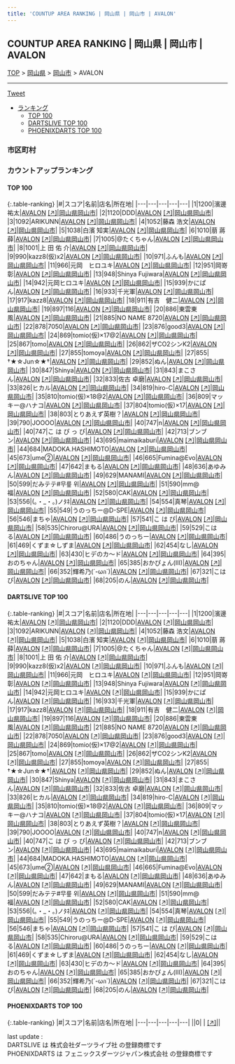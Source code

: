 ```yaml
---
title: 'COUNTUP AREA RANKING | 岡山県 | 岡山市 | AVALON'
---
```

## COUNTUP AREA RANKING | 岡山県 | 岡山市 | AVALON

[TOP](/darts/rank/) > [岡山県](/darts/rank/岡山県/) > [岡山市](/darts/rank/岡山県/岡山市/) > AVALON

___

<a href="https://twitter.com/share?ref_src=twsrc%5Etfw" data-text="COUNTUP AREA RANKING | 岡山県岡山市AVALON" class="twitter-share-button" data-hashtags="DARTSLIVE,PHOENIXDARTS,darts,ダーツ" data-show-count="false">Tweet</a>

* [ランキング](#カウントアップランキング)
    * [TOP 100](#top-100)
    * [DARTSLIVE TOP 100](#dartslive-top-100)
    * [PHOENIXDARTS TOP 100](#phoenixdarts-top-100)

### 市区町村

<ul>

</ul>

### カウントアップランキング

#### TOP 100



{:.table-ranking}
|#|スコア|名前|店名|所在地|
|---|---|---|---|---|
|1|1200|<span class="rank-name-dl">濱邊 祐太</span>|<a href="/darts/rank/shops/ef980d6224fb7e4158d385ea46352d8f.html">AVALON</a> <a href="https://search.dartslive.com/jp/shop/ef980d6224fb7e4158d385ea46352d8f">[↗]</a>|<a href="/darts/rank/岡山県/岡山市">岡山県岡山市</a>|
|2|1120|<span class="rank-name-dl">DDD</span>|<a href="/darts/rank/shops/ef980d6224fb7e4158d385ea46352d8f.html">AVALON</a> <a href="https://search.dartslive.com/jp/shop/ef980d6224fb7e4158d385ea46352d8f">[↗]</a>|<a href="/darts/rank/岡山県/岡山市">岡山県岡山市</a>|
|3|1092|<span class="rank-name-dl">ARIKUNN</span>|<a href="/darts/rank/shops/ef980d6224fb7e4158d385ea46352d8f.html">AVALON</a> <a href="https://search.dartslive.com/jp/shop/ef980d6224fb7e4158d385ea46352d8f">[↗]</a>|<a href="/darts/rank/岡山県/岡山市">岡山県岡山市</a>|
|4|1052|<span class="rank-name-dl">藤森 浩文</span>|<a href="/darts/rank/shops/ef980d6224fb7e4158d385ea46352d8f.html">AVALON</a> <a href="https://search.dartslive.com/jp/shop/ef980d6224fb7e4158d385ea46352d8f">[↗]</a>|<a href="/darts/rank/岡山県/岡山市">岡山県岡山市</a>|
|5|1038|<span class="rank-name-dl">白濱 知実</span>|<a href="/darts/rank/shops/ef980d6224fb7e4158d385ea46352d8f.html">AVALON</a> <a href="https://search.dartslive.com/jp/shop/ef980d6224fb7e4158d385ea46352d8f">[↗]</a>|<a href="/darts/rank/岡山県/岡山市">岡山県岡山市</a>|
|6|1010|<span class="rank-name-dl">萠 蔣薛</span>|<a href="/darts/rank/shops/ef980d6224fb7e4158d385ea46352d8f.html">AVALON</a> <a href="https://search.dartslive.com/jp/shop/ef980d6224fb7e4158d385ea46352d8f">[↗]</a>|<a href="/darts/rank/岡山県/岡山市">岡山県岡山市</a>|
|7|1005|<span class="rank-name-dl">@たくちゃん</span>|<a href="/darts/rank/shops/ef980d6224fb7e4158d385ea46352d8f.html">AVALON</a> <a href="https://search.dartslive.com/jp/shop/ef980d6224fb7e4158d385ea46352d8f">[↗]</a>|<a href="/darts/rank/岡山県/岡山市">岡山県岡山市</a>|
|8|1001|<span class="rank-name-dl">上 田 佑 介</span>|<a href="/darts/rank/shops/ef980d6224fb7e4158d385ea46352d8f.html">AVALON</a> <a href="https://search.dartslive.com/jp/shop/ef980d6224fb7e4158d385ea46352d8f">[↗]</a>|<a href="/darts/rank/岡山県/岡山市">岡山県岡山市</a>|
|9|990|<span class="rank-name-dl">kazz8(仮)x2</span>|<a href="/darts/rank/shops/ef980d6224fb7e4158d385ea46352d8f.html">AVALON</a> <a href="https://search.dartslive.com/jp/shop/ef980d6224fb7e4158d385ea46352d8f">[↗]</a>|<a href="/darts/rank/岡山県/岡山市">岡山県岡山市</a>|
|10|971|<span class="rank-name-dl">ふんも</span>|<a href="/darts/rank/shops/ef980d6224fb7e4158d385ea46352d8f.html">AVALON</a> <a href="https://search.dartslive.com/jp/shop/ef980d6224fb7e4158d385ea46352d8f">[↗]</a>|<a href="/darts/rank/岡山県/岡山市">岡山県岡山市</a>|
|11|966|<span class="rank-name-dl">元岡　ヒロユキ</span>|<a href="/darts/rank/shops/ef980d6224fb7e4158d385ea46352d8f.html">AVALON</a> <a href="https://search.dartslive.com/jp/shop/ef980d6224fb7e4158d385ea46352d8f">[↗]</a>|<a href="/darts/rank/岡山県/岡山市">岡山県岡山市</a>|
|12|951|<span class="rank-name-dl">岡嵜　彰</span>|<a href="/darts/rank/shops/ef980d6224fb7e4158d385ea46352d8f.html">AVALON</a> <a href="https://search.dartslive.com/jp/shop/ef980d6224fb7e4158d385ea46352d8f">[↗]</a>|<a href="/darts/rank/岡山県/岡山市">岡山県岡山市</a>|
|13|948|<span class="rank-name-dl">Shinya Fujiwara</span>|<a href="/darts/rank/shops/ef980d6224fb7e4158d385ea46352d8f.html">AVALON</a> <a href="https://search.dartslive.com/jp/shop/ef980d6224fb7e4158d385ea46352d8f">[↗]</a>|<a href="/darts/rank/岡山県/岡山市">岡山県岡山市</a>|
|14|942|<span class="rank-name-dl">元岡ヒロユキ</span>|<a href="/darts/rank/shops/ef980d6224fb7e4158d385ea46352d8f.html">AVALON</a> <a href="https://search.dartslive.com/jp/shop/ef980d6224fb7e4158d385ea46352d8f">[↗]</a>|<a href="/darts/rank/岡山県/岡山市">岡山県岡山市</a>|
|15|939|<span class="rank-name-dl">かにぱん</span>|<a href="/darts/rank/shops/ef980d6224fb7e4158d385ea46352d8f.html">AVALON</a> <a href="https://search.dartslive.com/jp/shop/ef980d6224fb7e4158d385ea46352d8f">[↗]</a>|<a href="/darts/rank/岡山県/岡山市">岡山県岡山市</a>|
|16|933|<span class="rank-name-dl">千光軍</span>|<a href="/darts/rank/shops/ef980d6224fb7e4158d385ea46352d8f.html">AVALON</a> <a href="https://search.dartslive.com/jp/shop/ef980d6224fb7e4158d385ea46352d8f">[↗]</a>|<a href="/darts/rank/岡山県/岡山市">岡山県岡山市</a>|
|17|917|<span class="rank-name-dl">kazz8</span>|<a href="/darts/rank/shops/ef980d6224fb7e4158d385ea46352d8f.html">AVALON</a> <a href="https://search.dartslive.com/jp/shop/ef980d6224fb7e4158d385ea46352d8f">[↗]</a>|<a href="/darts/rank/岡山県/岡山市">岡山県岡山市</a>|
|18|911|<span class="rank-name-dl">有吉　健二</span>|<a href="/darts/rank/shops/ef980d6224fb7e4158d385ea46352d8f.html">AVALON</a> <a href="https://search.dartslive.com/jp/shop/ef980d6224fb7e4158d385ea46352d8f">[↗]</a>|<a href="/darts/rank/岡山県/岡山市">岡山県岡山市</a>|
|19|897|<span class="rank-name-dl">116</span>|<a href="/darts/rank/shops/ef980d6224fb7e4158d385ea46352d8f.html">AVALON</a> <a href="https://search.dartslive.com/jp/shop/ef980d6224fb7e4158d385ea46352d8f">[↗]</a>|<a href="/darts/rank/岡山県/岡山市">岡山県岡山市</a>|
|20|886|<span class="rank-name-dl">東雲東風</span>|<a href="/darts/rank/shops/ef980d6224fb7e4158d385ea46352d8f.html">AVALON</a> <a href="https://search.dartslive.com/jp/shop/ef980d6224fb7e4158d385ea46352d8f">[↗]</a>|<a href="/darts/rank/岡山県/岡山市">岡山県岡山市</a>|
|21|885|<span class="rank-name-dl">NO NAME 8720</span>|<a href="/darts/rank/shops/ef980d6224fb7e4158d385ea46352d8f.html">AVALON</a> <a href="https://search.dartslive.com/jp/shop/ef980d6224fb7e4158d385ea46352d8f">[↗]</a>|<a href="/darts/rank/岡山県/岡山市">岡山県岡山市</a>|
|22|878|<span class="rank-name-dl">7050</span>|<a href="/darts/rank/shops/ef980d6224fb7e4158d385ea46352d8f.html">AVALON</a> <a href="https://search.dartslive.com/jp/shop/ef980d6224fb7e4158d385ea46352d8f">[↗]</a>|<a href="/darts/rank/岡山県/岡山市">岡山県岡山市</a>|
|23|876|<span class="rank-name-dl">good3</span>|<a href="/darts/rank/shops/ef980d6224fb7e4158d385ea46352d8f.html">AVALON</a> <a href="https://search.dartslive.com/jp/shop/ef980d6224fb7e4158d385ea46352d8f">[↗]</a>|<a href="/darts/rank/岡山県/岡山市">岡山県岡山市</a>|
|24|869|<span class="rank-name-dl">tomio(仮)×17@2</span>|<a href="/darts/rank/shops/ef980d6224fb7e4158d385ea46352d8f.html">AVALON</a> <a href="https://search.dartslive.com/jp/shop/ef980d6224fb7e4158d385ea46352d8f">[↗]</a>|<a href="/darts/rank/岡山県/岡山市">岡山県岡山市</a>|
|25|867|<span class="rank-name-dl">tomo</span>|<a href="/darts/rank/shops/ef980d6224fb7e4158d385ea46352d8f.html">AVALON</a> <a href="https://search.dartslive.com/jp/shop/ef980d6224fb7e4158d385ea46352d8f">[↗]</a>|<a href="/darts/rank/岡山県/岡山市">岡山県岡山市</a>|
|26|862|<span class="rank-name-dl">ザCO2シンK2</span>|<a href="/darts/rank/shops/ef980d6224fb7e4158d385ea46352d8f.html">AVALON</a> <a href="https://search.dartslive.com/jp/shop/ef980d6224fb7e4158d385ea46352d8f">[↗]</a>|<a href="/darts/rank/岡山県/岡山市">岡山県岡山市</a>|
|27|855|<span class="rank-name-dl">tomoya</span>|<a href="/darts/rank/shops/ef980d6224fb7e4158d385ea46352d8f.html">AVALON</a> <a href="https://search.dartslive.com/jp/shop/ef980d6224fb7e4158d385ea46352d8f">[↗]</a>|<a href="/darts/rank/岡山県/岡山市">岡山県岡山市</a>|
|27|855|<span class="rank-name-dl">†★☆Jun☆★†</span>|<a href="/darts/rank/shops/ef980d6224fb7e4158d385ea46352d8f.html">AVALON</a> <a href="https://search.dartslive.com/jp/shop/ef980d6224fb7e4158d385ea46352d8f">[↗]</a>|<a href="/darts/rank/岡山県/岡山市">岡山県岡山市</a>|
|29|852|<span class="rank-name-dl">ぬん</span>|<a href="/darts/rank/shops/ef980d6224fb7e4158d385ea46352d8f.html">AVALON</a> <a href="https://search.dartslive.com/jp/shop/ef980d6224fb7e4158d385ea46352d8f">[↗]</a>|<a href="/darts/rank/岡山県/岡山市">岡山県岡山市</a>|
|30|847|<span class="rank-name-dl">Shinya</span>|<a href="/darts/rank/shops/ef980d6224fb7e4158d385ea46352d8f.html">AVALON</a> <a href="https://search.dartslive.com/jp/shop/ef980d6224fb7e4158d385ea46352d8f">[↗]</a>|<a href="/darts/rank/岡山県/岡山市">岡山県岡山市</a>|
|31|843|<span class="rank-name-dl">まこさん</span>|<a href="/darts/rank/shops/ef980d6224fb7e4158d385ea46352d8f.html">AVALON</a> <a href="https://search.dartslive.com/jp/shop/ef980d6224fb7e4158d385ea46352d8f">[↗]</a>|<a href="/darts/rank/岡山県/岡山市">岡山県岡山市</a>|
|32|833|<span class="rank-name-dl">佐古 卓磨</span>|<a href="/darts/rank/shops/ef980d6224fb7e4158d385ea46352d8f.html">AVALON</a> <a href="https://search.dartslive.com/jp/shop/ef980d6224fb7e4158d385ea46352d8f">[↗]</a>|<a href="/darts/rank/岡山県/岡山市">岡山県岡山市</a>|
|33|826|<span class="rank-name-dl">ヒカル</span>|<a href="/darts/rank/shops/ef980d6224fb7e4158d385ea46352d8f.html">AVALON</a> <a href="https://search.dartslive.com/jp/shop/ef980d6224fb7e4158d385ea46352d8f">[↗]</a>|<a href="/darts/rank/岡山県/岡山市">岡山県岡山市</a>|
|34|819|<span class="rank-name-dl">hiro-C</span>|<a href="/darts/rank/shops/ef980d6224fb7e4158d385ea46352d8f.html">AVALON</a> <a href="https://search.dartslive.com/jp/shop/ef980d6224fb7e4158d385ea46352d8f">[↗]</a>|<a href="/darts/rank/岡山県/岡山市">岡山県岡山市</a>|
|35|810|<span class="rank-name-dl">tomio(仮)×18@2</span>|<a href="/darts/rank/shops/ef980d6224fb7e4158d385ea46352d8f.html">AVALON</a> <a href="https://search.dartslive.com/jp/shop/ef980d6224fb7e4158d385ea46352d8f">[↗]</a>|<a href="/darts/rank/岡山県/岡山市">岡山県岡山市</a>|
|36|809|<span class="rank-name-dl">マッキー@ハナコ</span>|<a href="/darts/rank/shops/ef980d6224fb7e4158d385ea46352d8f.html">AVALON</a> <a href="https://search.dartslive.com/jp/shop/ef980d6224fb7e4158d385ea46352d8f">[↗]</a>|<a href="/darts/rank/岡山県/岡山市">岡山県岡山市</a>|
|37|804|<span class="rank-name-dl">tomio(仮)×17</span>|<a href="/darts/rank/shops/ef980d6224fb7e4158d385ea46352d8f.html">AVALON</a> <a href="https://search.dartslive.com/jp/shop/ef980d6224fb7e4158d385ea46352d8f">[↗]</a>|<a href="/darts/rank/岡山県/岡山市">岡山県岡山市</a>|
|38|803|<span class="rank-name-dl">とりあえず英樹？</span>|<a href="/darts/rank/shops/ef980d6224fb7e4158d385ea46352d8f.html">AVALON</a> <a href="https://search.dartslive.com/jp/shop/ef980d6224fb7e4158d385ea46352d8f">[↗]</a>|<a href="/darts/rank/岡山県/岡山市">岡山県岡山市</a>|
|39|790|<span class="rank-name-dl">JOOOO</span>|<a href="/darts/rank/shops/ef980d6224fb7e4158d385ea46352d8f.html">AVALON</a> <a href="https://search.dartslive.com/jp/shop/ef980d6224fb7e4158d385ea46352d8f">[↗]</a>|<a href="/darts/rank/岡山県/岡山市">岡山県岡山市</a>|
|40|747|<span class="rank-name-dl">n</span>|<a href="/darts/rank/shops/ef980d6224fb7e4158d385ea46352d8f.html">AVALON</a> <a href="https://search.dartslive.com/jp/shop/ef980d6224fb7e4158d385ea46352d8f">[↗]</a>|<a href="/darts/rank/岡山県/岡山市">岡山県岡山市</a>|
|40|747|<span class="rank-name-dl">こ は ぴ っ ぴ</span>|<a href="/darts/rank/shops/ef980d6224fb7e4158d385ea46352d8f.html">AVALON</a> <a href="https://search.dartslive.com/jp/shop/ef980d6224fb7e4158d385ea46352d8f">[↗]</a>|<a href="/darts/rank/岡山県/岡山市">岡山県岡山市</a>|
|42|713|<span class="rank-name-dl">ブンブン</span>|<a href="/darts/rank/shops/ef980d6224fb7e4158d385ea46352d8f.html">AVALON</a> <a href="https://search.dartslive.com/jp/shop/ef980d6224fb7e4158d385ea46352d8f">[↗]</a>|<a href="/darts/rank/岡山県/岡山市">岡山県岡山市</a>|
|43|695|<span class="rank-name-dl">maimaikaburi</span>|<a href="/darts/rank/shops/ef980d6224fb7e4158d385ea46352d8f.html">AVALON</a> <a href="https://search.dartslive.com/jp/shop/ef980d6224fb7e4158d385ea46352d8f">[↗]</a>|<a href="/darts/rank/岡山県/岡山市">岡山県岡山市</a>|
|44|684|<span class="rank-name-dl">MADOKA.HASHIMOTO</span>|<a href="/darts/rank/shops/ef980d6224fb7e4158d385ea46352d8f.html">AVALON</a> <a href="https://search.dartslive.com/jp/shop/ef980d6224fb7e4158d385ea46352d8f">[↗]</a>|<a href="/darts/rank/岡山県/岡山市">岡山県岡山市</a>|
|45|673|<span class="rank-name-dl">ume②</span>|<a href="/darts/rank/shops/ef980d6224fb7e4158d385ea46352d8f.html">AVALON</a> <a href="https://search.dartslive.com/jp/shop/ef980d6224fb7e4158d385ea46352d8f">[↗]</a>|<a href="/darts/rank/岡山県/岡山市">岡山県岡山市</a>|
|46|665|<span class="rank-name-dl">Fumina@Evo</span>|<a href="/darts/rank/shops/ef980d6224fb7e4158d385ea46352d8f.html">AVALON</a> <a href="https://search.dartslive.com/jp/shop/ef980d6224fb7e4158d385ea46352d8f">[↗]</a>|<a href="/darts/rank/岡山県/岡山市">岡山県岡山市</a>|
|47|642|<span class="rank-name-dl">まもる</span>|<a href="/darts/rank/shops/ef980d6224fb7e4158d385ea46352d8f.html">AVALON</a> <a href="https://search.dartslive.com/jp/shop/ef980d6224fb7e4158d385ea46352d8f">[↗]</a>|<a href="/darts/rank/岡山県/岡山市">岡山県岡山市</a>|
|48|636|<span class="rank-name-dl">あゆみん</span>|<a href="/darts/rank/shops/ef980d6224fb7e4158d385ea46352d8f.html">AVALON</a> <a href="https://search.dartslive.com/jp/shop/ef980d6224fb7e4158d385ea46352d8f">[↗]</a>|<a href="/darts/rank/岡山県/岡山市">岡山県岡山市</a>|
|49|629|<span class="rank-name-dl">MANAMI</span>|<a href="/darts/rank/shops/ef980d6224fb7e4158d385ea46352d8f.html">AVALON</a> <a href="https://search.dartslive.com/jp/shop/ef980d6224fb7e4158d385ea46352d8f">[↗]</a>|<a href="/darts/rank/岡山県/岡山市">岡山県岡山市</a>|
|50|599|<span class="rank-name-dl">だみテテ#무릎 위</span>|<a href="/darts/rank/shops/ef980d6224fb7e4158d385ea46352d8f.html">AVALON</a> <a href="https://search.dartslive.com/jp/shop/ef980d6224fb7e4158d385ea46352d8f">[↗]</a>|<a href="/darts/rank/岡山県/岡山市">岡山県岡山市</a>|
|51|590|<span class="rank-name-dl">mm@福</span>|<a href="/darts/rank/shops/ef980d6224fb7e4158d385ea46352d8f.html">AVALON</a> <a href="https://search.dartslive.com/jp/shop/ef980d6224fb7e4158d385ea46352d8f">[↗]</a>|<a href="/darts/rank/岡山県/岡山市">岡山県岡山市</a>|
|52|580|<span class="rank-name-dl">CAK</span>|<a href="/darts/rank/shops/ef980d6224fb7e4158d385ea46352d8f.html">AVALON</a> <a href="https://search.dartslive.com/jp/shop/ef980d6224fb7e4158d385ea46352d8f">[↗]</a>|<a href="/darts/rank/岡山県/岡山市">岡山県岡山市</a>|
|53|556|<span class="rank-name-dl">(。・_・。)ノﾀﾈ</span>|<a href="/darts/rank/shops/ef980d6224fb7e4158d385ea46352d8f.html">AVALON</a> <a href="https://search.dartslive.com/jp/shop/ef980d6224fb7e4158d385ea46352d8f">[↗]</a>|<a href="/darts/rank/岡山県/岡山市">岡山県岡山市</a>|
|54|554|<span class="rank-name-dl">真琴</span>|<a href="/darts/rank/shops/ef980d6224fb7e4158d385ea46352d8f.html">AVALON</a> <a href="https://search.dartslive.com/jp/shop/ef980d6224fb7e4158d385ea46352d8f">[↗]</a>|<a href="/darts/rank/岡山県/岡山市">岡山県岡山市</a>|
|55|549|<span class="rank-name-dl">うのっちー@D-SPE</span>|<a href="/darts/rank/shops/ef980d6224fb7e4158d385ea46352d8f.html">AVALON</a> <a href="https://search.dartslive.com/jp/shop/ef980d6224fb7e4158d385ea46352d8f">[↗]</a>|<a href="/darts/rank/岡山県/岡山市">岡山県岡山市</a>|
|56|546|<span class="rank-name-dl">まちゃ</span>|<a href="/darts/rank/shops/ef980d6224fb7e4158d385ea46352d8f.html">AVALON</a> <a href="https://search.dartslive.com/jp/shop/ef980d6224fb7e4158d385ea46352d8f">[↗]</a>|<a href="/darts/rank/岡山県/岡山市">岡山県岡山市</a>|
|57|541|<span class="rank-name-dl">こ は ぴ</span>|<a href="/darts/rank/shops/ef980d6224fb7e4158d385ea46352d8f.html">AVALON</a> <a href="https://search.dartslive.com/jp/shop/ef980d6224fb7e4158d385ea46352d8f">[↗]</a>|<a href="/darts/rank/岡山県/岡山市">岡山県岡山市</a>|
|58|535|<span class="rank-name-dl">Chiroru@URA</span>|<a href="/darts/rank/shops/ef980d6224fb7e4158d385ea46352d8f.html">AVALON</a> <a href="https://search.dartslive.com/jp/shop/ef980d6224fb7e4158d385ea46352d8f">[↗]</a>|<a href="/darts/rank/岡山県/岡山市">岡山県岡山市</a>|
|59|529|<span class="rank-name-dl">こはる</span>|<a href="/darts/rank/shops/ef980d6224fb7e4158d385ea46352d8f.html">AVALON</a> <a href="https://search.dartslive.com/jp/shop/ef980d6224fb7e4158d385ea46352d8f">[↗]</a>|<a href="/darts/rank/岡山県/岡山市">岡山県岡山市</a>|
|60|486|<span class="rank-name-dl">うのっちー</span>|<a href="/darts/rank/shops/ef980d6224fb7e4158d385ea46352d8f.html">AVALON</a> <a href="https://search.dartslive.com/jp/shop/ef980d6224fb7e4158d385ea46352d8f">[↗]</a>|<a href="/darts/rank/岡山県/岡山市">岡山県岡山市</a>|
|61|469|<span class="rank-name-dl">くずま☆しずま</span>|<a href="/darts/rank/shops/ef980d6224fb7e4158d385ea46352d8f.html">AVALON</a> <a href="https://search.dartslive.com/jp/shop/ef980d6224fb7e4158d385ea46352d8f">[↗]</a>|<a href="/darts/rank/岡山県/岡山市">岡山県岡山市</a>|
|62|454|<span class="rank-name-dl">なし</span>|<a href="/darts/rank/shops/ef980d6224fb7e4158d385ea46352d8f.html">AVALON</a> <a href="https://search.dartslive.com/jp/shop/ef980d6224fb7e4158d385ea46352d8f">[↗]</a>|<a href="/darts/rank/岡山県/岡山市">岡山県岡山市</a>|
|63|430|<span class="rank-name-dl">ヒデのカ〜ド</span>|<a href="/darts/rank/shops/ef980d6224fb7e4158d385ea46352d8f.html">AVALON</a> <a href="https://search.dartslive.com/jp/shop/ef980d6224fb7e4158d385ea46352d8f">[↗]</a>|<a href="/darts/rank/岡山県/岡山市">岡山県岡山市</a>|
|64|395|<span class="rank-name-dl">おのちゃん</span>|<a href="/darts/rank/shops/ef980d6224fb7e4158d385ea46352d8f.html">AVALON</a> <a href="https://search.dartslive.com/jp/shop/ef980d6224fb7e4158d385ea46352d8f">[↗]</a>|<a href="/darts/rank/岡山県/岡山市">岡山県岡山市</a>|
|65|385|<span class="rank-name-dl">おかぴょん(Ⅲ)</span>|<a href="/darts/rank/shops/ef980d6224fb7e4158d385ea46352d8f.html">AVALON</a> <a href="https://search.dartslive.com/jp/shop/ef980d6224fb7e4158d385ea46352d8f">[↗]</a>|<a href="/darts/rank/岡山県/岡山市">岡山県岡山市</a>|
|66|352|<span class="rank-name-dl">輝希乃(´-ωก`)</span>|<a href="/darts/rank/shops/ef980d6224fb7e4158d385ea46352d8f.html">AVALON</a> <a href="https://search.dartslive.com/jp/shop/ef980d6224fb7e4158d385ea46352d8f">[↗]</a>|<a href="/darts/rank/岡山県/岡山市">岡山県岡山市</a>|
|67|321|<span class="rank-name-dl">こはぴ</span>|<a href="/darts/rank/shops/ef980d6224fb7e4158d385ea46352d8f.html">AVALON</a> <a href="https://search.dartslive.com/jp/shop/ef980d6224fb7e4158d385ea46352d8f">[↗]</a>|<a href="/darts/rank/岡山県/岡山市">岡山県岡山市</a>|
|68|205|<span class="rank-name-dl">のん</span>|<a href="/darts/rank/shops/ef980d6224fb7e4158d385ea46352d8f.html">AVALON</a> <a href="https://search.dartslive.com/jp/shop/ef980d6224fb7e4158d385ea46352d8f">[↗]</a>|<a href="/darts/rank/岡山県/岡山市">岡山県岡山市</a>|


#### DARTSLIVE TOP 100



{:.table-ranking}
|#|スコア|名前|店名|所在地|
|---|---|---|---|---|
|1|1200|<span class="rank-name-dl">濱邊 祐太</span>|<a href="/darts/rank/shops/ef980d6224fb7e4158d385ea46352d8f.html">AVALON</a> <a href="https://search.dartslive.com/jp/shop/ef980d6224fb7e4158d385ea46352d8f">[↗]</a>|<a href="/darts/rank/岡山県/岡山市">岡山県岡山市</a>|
|2|1120|<span class="rank-name-dl">DDD</span>|<a href="/darts/rank/shops/ef980d6224fb7e4158d385ea46352d8f.html">AVALON</a> <a href="https://search.dartslive.com/jp/shop/ef980d6224fb7e4158d385ea46352d8f">[↗]</a>|<a href="/darts/rank/岡山県/岡山市">岡山県岡山市</a>|
|3|1092|<span class="rank-name-dl">ARIKUNN</span>|<a href="/darts/rank/shops/ef980d6224fb7e4158d385ea46352d8f.html">AVALON</a> <a href="https://search.dartslive.com/jp/shop/ef980d6224fb7e4158d385ea46352d8f">[↗]</a>|<a href="/darts/rank/岡山県/岡山市">岡山県岡山市</a>|
|4|1052|<span class="rank-name-dl">藤森 浩文</span>|<a href="/darts/rank/shops/ef980d6224fb7e4158d385ea46352d8f.html">AVALON</a> <a href="https://search.dartslive.com/jp/shop/ef980d6224fb7e4158d385ea46352d8f">[↗]</a>|<a href="/darts/rank/岡山県/岡山市">岡山県岡山市</a>|
|5|1038|<span class="rank-name-dl">白濱 知実</span>|<a href="/darts/rank/shops/ef980d6224fb7e4158d385ea46352d8f.html">AVALON</a> <a href="https://search.dartslive.com/jp/shop/ef980d6224fb7e4158d385ea46352d8f">[↗]</a>|<a href="/darts/rank/岡山県/岡山市">岡山県岡山市</a>|
|6|1010|<span class="rank-name-dl">萠 蔣薛</span>|<a href="/darts/rank/shops/ef980d6224fb7e4158d385ea46352d8f.html">AVALON</a> <a href="https://search.dartslive.com/jp/shop/ef980d6224fb7e4158d385ea46352d8f">[↗]</a>|<a href="/darts/rank/岡山県/岡山市">岡山県岡山市</a>|
|7|1005|<span class="rank-name-dl">@たくちゃん</span>|<a href="/darts/rank/shops/ef980d6224fb7e4158d385ea46352d8f.html">AVALON</a> <a href="https://search.dartslive.com/jp/shop/ef980d6224fb7e4158d385ea46352d8f">[↗]</a>|<a href="/darts/rank/岡山県/岡山市">岡山県岡山市</a>|
|8|1001|<span class="rank-name-dl">上 田 佑 介</span>|<a href="/darts/rank/shops/ef980d6224fb7e4158d385ea46352d8f.html">AVALON</a> <a href="https://search.dartslive.com/jp/shop/ef980d6224fb7e4158d385ea46352d8f">[↗]</a>|<a href="/darts/rank/岡山県/岡山市">岡山県岡山市</a>|
|9|990|<span class="rank-name-dl">kazz8(仮)x2</span>|<a href="/darts/rank/shops/ef980d6224fb7e4158d385ea46352d8f.html">AVALON</a> <a href="https://search.dartslive.com/jp/shop/ef980d6224fb7e4158d385ea46352d8f">[↗]</a>|<a href="/darts/rank/岡山県/岡山市">岡山県岡山市</a>|
|10|971|<span class="rank-name-dl">ふんも</span>|<a href="/darts/rank/shops/ef980d6224fb7e4158d385ea46352d8f.html">AVALON</a> <a href="https://search.dartslive.com/jp/shop/ef980d6224fb7e4158d385ea46352d8f">[↗]</a>|<a href="/darts/rank/岡山県/岡山市">岡山県岡山市</a>|
|11|966|<span class="rank-name-dl">元岡　ヒロユキ</span>|<a href="/darts/rank/shops/ef980d6224fb7e4158d385ea46352d8f.html">AVALON</a> <a href="https://search.dartslive.com/jp/shop/ef980d6224fb7e4158d385ea46352d8f">[↗]</a>|<a href="/darts/rank/岡山県/岡山市">岡山県岡山市</a>|
|12|951|<span class="rank-name-dl">岡嵜　彰</span>|<a href="/darts/rank/shops/ef980d6224fb7e4158d385ea46352d8f.html">AVALON</a> <a href="https://search.dartslive.com/jp/shop/ef980d6224fb7e4158d385ea46352d8f">[↗]</a>|<a href="/darts/rank/岡山県/岡山市">岡山県岡山市</a>|
|13|948|<span class="rank-name-dl">Shinya Fujiwara</span>|<a href="/darts/rank/shops/ef980d6224fb7e4158d385ea46352d8f.html">AVALON</a> <a href="https://search.dartslive.com/jp/shop/ef980d6224fb7e4158d385ea46352d8f">[↗]</a>|<a href="/darts/rank/岡山県/岡山市">岡山県岡山市</a>|
|14|942|<span class="rank-name-dl">元岡ヒロユキ</span>|<a href="/darts/rank/shops/ef980d6224fb7e4158d385ea46352d8f.html">AVALON</a> <a href="https://search.dartslive.com/jp/shop/ef980d6224fb7e4158d385ea46352d8f">[↗]</a>|<a href="/darts/rank/岡山県/岡山市">岡山県岡山市</a>|
|15|939|<span class="rank-name-dl">かにぱん</span>|<a href="/darts/rank/shops/ef980d6224fb7e4158d385ea46352d8f.html">AVALON</a> <a href="https://search.dartslive.com/jp/shop/ef980d6224fb7e4158d385ea46352d8f">[↗]</a>|<a href="/darts/rank/岡山県/岡山市">岡山県岡山市</a>|
|16|933|<span class="rank-name-dl">千光軍</span>|<a href="/darts/rank/shops/ef980d6224fb7e4158d385ea46352d8f.html">AVALON</a> <a href="https://search.dartslive.com/jp/shop/ef980d6224fb7e4158d385ea46352d8f">[↗]</a>|<a href="/darts/rank/岡山県/岡山市">岡山県岡山市</a>|
|17|917|<span class="rank-name-dl">kazz8</span>|<a href="/darts/rank/shops/ef980d6224fb7e4158d385ea46352d8f.html">AVALON</a> <a href="https://search.dartslive.com/jp/shop/ef980d6224fb7e4158d385ea46352d8f">[↗]</a>|<a href="/darts/rank/岡山県/岡山市">岡山県岡山市</a>|
|18|911|<span class="rank-name-dl">有吉　健二</span>|<a href="/darts/rank/shops/ef980d6224fb7e4158d385ea46352d8f.html">AVALON</a> <a href="https://search.dartslive.com/jp/shop/ef980d6224fb7e4158d385ea46352d8f">[↗]</a>|<a href="/darts/rank/岡山県/岡山市">岡山県岡山市</a>|
|19|897|<span class="rank-name-dl">116</span>|<a href="/darts/rank/shops/ef980d6224fb7e4158d385ea46352d8f.html">AVALON</a> <a href="https://search.dartslive.com/jp/shop/ef980d6224fb7e4158d385ea46352d8f">[↗]</a>|<a href="/darts/rank/岡山県/岡山市">岡山県岡山市</a>|
|20|886|<span class="rank-name-dl">東雲東風</span>|<a href="/darts/rank/shops/ef980d6224fb7e4158d385ea46352d8f.html">AVALON</a> <a href="https://search.dartslive.com/jp/shop/ef980d6224fb7e4158d385ea46352d8f">[↗]</a>|<a href="/darts/rank/岡山県/岡山市">岡山県岡山市</a>|
|21|885|<span class="rank-name-dl">NO NAME 8720</span>|<a href="/darts/rank/shops/ef980d6224fb7e4158d385ea46352d8f.html">AVALON</a> <a href="https://search.dartslive.com/jp/shop/ef980d6224fb7e4158d385ea46352d8f">[↗]</a>|<a href="/darts/rank/岡山県/岡山市">岡山県岡山市</a>|
|22|878|<span class="rank-name-dl">7050</span>|<a href="/darts/rank/shops/ef980d6224fb7e4158d385ea46352d8f.html">AVALON</a> <a href="https://search.dartslive.com/jp/shop/ef980d6224fb7e4158d385ea46352d8f">[↗]</a>|<a href="/darts/rank/岡山県/岡山市">岡山県岡山市</a>|
|23|876|<span class="rank-name-dl">good3</span>|<a href="/darts/rank/shops/ef980d6224fb7e4158d385ea46352d8f.html">AVALON</a> <a href="https://search.dartslive.com/jp/shop/ef980d6224fb7e4158d385ea46352d8f">[↗]</a>|<a href="/darts/rank/岡山県/岡山市">岡山県岡山市</a>|
|24|869|<span class="rank-name-dl">tomio(仮)×17@2</span>|<a href="/darts/rank/shops/ef980d6224fb7e4158d385ea46352d8f.html">AVALON</a> <a href="https://search.dartslive.com/jp/shop/ef980d6224fb7e4158d385ea46352d8f">[↗]</a>|<a href="/darts/rank/岡山県/岡山市">岡山県岡山市</a>|
|25|867|<span class="rank-name-dl">tomo</span>|<a href="/darts/rank/shops/ef980d6224fb7e4158d385ea46352d8f.html">AVALON</a> <a href="https://search.dartslive.com/jp/shop/ef980d6224fb7e4158d385ea46352d8f">[↗]</a>|<a href="/darts/rank/岡山県/岡山市">岡山県岡山市</a>|
|26|862|<span class="rank-name-dl">ザCO2シンK2</span>|<a href="/darts/rank/shops/ef980d6224fb7e4158d385ea46352d8f.html">AVALON</a> <a href="https://search.dartslive.com/jp/shop/ef980d6224fb7e4158d385ea46352d8f">[↗]</a>|<a href="/darts/rank/岡山県/岡山市">岡山県岡山市</a>|
|27|855|<span class="rank-name-dl">tomoya</span>|<a href="/darts/rank/shops/ef980d6224fb7e4158d385ea46352d8f.html">AVALON</a> <a href="https://search.dartslive.com/jp/shop/ef980d6224fb7e4158d385ea46352d8f">[↗]</a>|<a href="/darts/rank/岡山県/岡山市">岡山県岡山市</a>|
|27|855|<span class="rank-name-dl">†★☆Jun☆★†</span>|<a href="/darts/rank/shops/ef980d6224fb7e4158d385ea46352d8f.html">AVALON</a> <a href="https://search.dartslive.com/jp/shop/ef980d6224fb7e4158d385ea46352d8f">[↗]</a>|<a href="/darts/rank/岡山県/岡山市">岡山県岡山市</a>|
|29|852|<span class="rank-name-dl">ぬん</span>|<a href="/darts/rank/shops/ef980d6224fb7e4158d385ea46352d8f.html">AVALON</a> <a href="https://search.dartslive.com/jp/shop/ef980d6224fb7e4158d385ea46352d8f">[↗]</a>|<a href="/darts/rank/岡山県/岡山市">岡山県岡山市</a>|
|30|847|<span class="rank-name-dl">Shinya</span>|<a href="/darts/rank/shops/ef980d6224fb7e4158d385ea46352d8f.html">AVALON</a> <a href="https://search.dartslive.com/jp/shop/ef980d6224fb7e4158d385ea46352d8f">[↗]</a>|<a href="/darts/rank/岡山県/岡山市">岡山県岡山市</a>|
|31|843|<span class="rank-name-dl">まこさん</span>|<a href="/darts/rank/shops/ef980d6224fb7e4158d385ea46352d8f.html">AVALON</a> <a href="https://search.dartslive.com/jp/shop/ef980d6224fb7e4158d385ea46352d8f">[↗]</a>|<a href="/darts/rank/岡山県/岡山市">岡山県岡山市</a>|
|32|833|<span class="rank-name-dl">佐古 卓磨</span>|<a href="/darts/rank/shops/ef980d6224fb7e4158d385ea46352d8f.html">AVALON</a> <a href="https://search.dartslive.com/jp/shop/ef980d6224fb7e4158d385ea46352d8f">[↗]</a>|<a href="/darts/rank/岡山県/岡山市">岡山県岡山市</a>|
|33|826|<span class="rank-name-dl">ヒカル</span>|<a href="/darts/rank/shops/ef980d6224fb7e4158d385ea46352d8f.html">AVALON</a> <a href="https://search.dartslive.com/jp/shop/ef980d6224fb7e4158d385ea46352d8f">[↗]</a>|<a href="/darts/rank/岡山県/岡山市">岡山県岡山市</a>|
|34|819|<span class="rank-name-dl">hiro-C</span>|<a href="/darts/rank/shops/ef980d6224fb7e4158d385ea46352d8f.html">AVALON</a> <a href="https://search.dartslive.com/jp/shop/ef980d6224fb7e4158d385ea46352d8f">[↗]</a>|<a href="/darts/rank/岡山県/岡山市">岡山県岡山市</a>|
|35|810|<span class="rank-name-dl">tomio(仮)×18@2</span>|<a href="/darts/rank/shops/ef980d6224fb7e4158d385ea46352d8f.html">AVALON</a> <a href="https://search.dartslive.com/jp/shop/ef980d6224fb7e4158d385ea46352d8f">[↗]</a>|<a href="/darts/rank/岡山県/岡山市">岡山県岡山市</a>|
|36|809|<span class="rank-name-dl">マッキー@ハナコ</span>|<a href="/darts/rank/shops/ef980d6224fb7e4158d385ea46352d8f.html">AVALON</a> <a href="https://search.dartslive.com/jp/shop/ef980d6224fb7e4158d385ea46352d8f">[↗]</a>|<a href="/darts/rank/岡山県/岡山市">岡山県岡山市</a>|
|37|804|<span class="rank-name-dl">tomio(仮)×17</span>|<a href="/darts/rank/shops/ef980d6224fb7e4158d385ea46352d8f.html">AVALON</a> <a href="https://search.dartslive.com/jp/shop/ef980d6224fb7e4158d385ea46352d8f">[↗]</a>|<a href="/darts/rank/岡山県/岡山市">岡山県岡山市</a>|
|38|803|<span class="rank-name-dl">とりあえず英樹？</span>|<a href="/darts/rank/shops/ef980d6224fb7e4158d385ea46352d8f.html">AVALON</a> <a href="https://search.dartslive.com/jp/shop/ef980d6224fb7e4158d385ea46352d8f">[↗]</a>|<a href="/darts/rank/岡山県/岡山市">岡山県岡山市</a>|
|39|790|<span class="rank-name-dl">JOOOO</span>|<a href="/darts/rank/shops/ef980d6224fb7e4158d385ea46352d8f.html">AVALON</a> <a href="https://search.dartslive.com/jp/shop/ef980d6224fb7e4158d385ea46352d8f">[↗]</a>|<a href="/darts/rank/岡山県/岡山市">岡山県岡山市</a>|
|40|747|<span class="rank-name-dl">n</span>|<a href="/darts/rank/shops/ef980d6224fb7e4158d385ea46352d8f.html">AVALON</a> <a href="https://search.dartslive.com/jp/shop/ef980d6224fb7e4158d385ea46352d8f">[↗]</a>|<a href="/darts/rank/岡山県/岡山市">岡山県岡山市</a>|
|40|747|<span class="rank-name-dl">こ は ぴ っ ぴ</span>|<a href="/darts/rank/shops/ef980d6224fb7e4158d385ea46352d8f.html">AVALON</a> <a href="https://search.dartslive.com/jp/shop/ef980d6224fb7e4158d385ea46352d8f">[↗]</a>|<a href="/darts/rank/岡山県/岡山市">岡山県岡山市</a>|
|42|713|<span class="rank-name-dl">ブンブン</span>|<a href="/darts/rank/shops/ef980d6224fb7e4158d385ea46352d8f.html">AVALON</a> <a href="https://search.dartslive.com/jp/shop/ef980d6224fb7e4158d385ea46352d8f">[↗]</a>|<a href="/darts/rank/岡山県/岡山市">岡山県岡山市</a>|
|43|695|<span class="rank-name-dl">maimaikaburi</span>|<a href="/darts/rank/shops/ef980d6224fb7e4158d385ea46352d8f.html">AVALON</a> <a href="https://search.dartslive.com/jp/shop/ef980d6224fb7e4158d385ea46352d8f">[↗]</a>|<a href="/darts/rank/岡山県/岡山市">岡山県岡山市</a>|
|44|684|<span class="rank-name-dl">MADOKA.HASHIMOTO</span>|<a href="/darts/rank/shops/ef980d6224fb7e4158d385ea46352d8f.html">AVALON</a> <a href="https://search.dartslive.com/jp/shop/ef980d6224fb7e4158d385ea46352d8f">[↗]</a>|<a href="/darts/rank/岡山県/岡山市">岡山県岡山市</a>|
|45|673|<span class="rank-name-dl">ume②</span>|<a href="/darts/rank/shops/ef980d6224fb7e4158d385ea46352d8f.html">AVALON</a> <a href="https://search.dartslive.com/jp/shop/ef980d6224fb7e4158d385ea46352d8f">[↗]</a>|<a href="/darts/rank/岡山県/岡山市">岡山県岡山市</a>|
|46|665|<span class="rank-name-dl">Fumina@Evo</span>|<a href="/darts/rank/shops/ef980d6224fb7e4158d385ea46352d8f.html">AVALON</a> <a href="https://search.dartslive.com/jp/shop/ef980d6224fb7e4158d385ea46352d8f">[↗]</a>|<a href="/darts/rank/岡山県/岡山市">岡山県岡山市</a>|
|47|642|<span class="rank-name-dl">まもる</span>|<a href="/darts/rank/shops/ef980d6224fb7e4158d385ea46352d8f.html">AVALON</a> <a href="https://search.dartslive.com/jp/shop/ef980d6224fb7e4158d385ea46352d8f">[↗]</a>|<a href="/darts/rank/岡山県/岡山市">岡山県岡山市</a>|
|48|636|<span class="rank-name-dl">あゆみん</span>|<a href="/darts/rank/shops/ef980d6224fb7e4158d385ea46352d8f.html">AVALON</a> <a href="https://search.dartslive.com/jp/shop/ef980d6224fb7e4158d385ea46352d8f">[↗]</a>|<a href="/darts/rank/岡山県/岡山市">岡山県岡山市</a>|
|49|629|<span class="rank-name-dl">MANAMI</span>|<a href="/darts/rank/shops/ef980d6224fb7e4158d385ea46352d8f.html">AVALON</a> <a href="https://search.dartslive.com/jp/shop/ef980d6224fb7e4158d385ea46352d8f">[↗]</a>|<a href="/darts/rank/岡山県/岡山市">岡山県岡山市</a>|
|50|599|<span class="rank-name-dl">だみテテ#무릎 위</span>|<a href="/darts/rank/shops/ef980d6224fb7e4158d385ea46352d8f.html">AVALON</a> <a href="https://search.dartslive.com/jp/shop/ef980d6224fb7e4158d385ea46352d8f">[↗]</a>|<a href="/darts/rank/岡山県/岡山市">岡山県岡山市</a>|
|51|590|<span class="rank-name-dl">mm@福</span>|<a href="/darts/rank/shops/ef980d6224fb7e4158d385ea46352d8f.html">AVALON</a> <a href="https://search.dartslive.com/jp/shop/ef980d6224fb7e4158d385ea46352d8f">[↗]</a>|<a href="/darts/rank/岡山県/岡山市">岡山県岡山市</a>|
|52|580|<span class="rank-name-dl">CAK</span>|<a href="/darts/rank/shops/ef980d6224fb7e4158d385ea46352d8f.html">AVALON</a> <a href="https://search.dartslive.com/jp/shop/ef980d6224fb7e4158d385ea46352d8f">[↗]</a>|<a href="/darts/rank/岡山県/岡山市">岡山県岡山市</a>|
|53|556|<span class="rank-name-dl">(。・_・。)ノﾀﾈ</span>|<a href="/darts/rank/shops/ef980d6224fb7e4158d385ea46352d8f.html">AVALON</a> <a href="https://search.dartslive.com/jp/shop/ef980d6224fb7e4158d385ea46352d8f">[↗]</a>|<a href="/darts/rank/岡山県/岡山市">岡山県岡山市</a>|
|54|554|<span class="rank-name-dl">真琴</span>|<a href="/darts/rank/shops/ef980d6224fb7e4158d385ea46352d8f.html">AVALON</a> <a href="https://search.dartslive.com/jp/shop/ef980d6224fb7e4158d385ea46352d8f">[↗]</a>|<a href="/darts/rank/岡山県/岡山市">岡山県岡山市</a>|
|55|549|<span class="rank-name-dl">うのっちー@D-SPE</span>|<a href="/darts/rank/shops/ef980d6224fb7e4158d385ea46352d8f.html">AVALON</a> <a href="https://search.dartslive.com/jp/shop/ef980d6224fb7e4158d385ea46352d8f">[↗]</a>|<a href="/darts/rank/岡山県/岡山市">岡山県岡山市</a>|
|56|546|<span class="rank-name-dl">まちゃ</span>|<a href="/darts/rank/shops/ef980d6224fb7e4158d385ea46352d8f.html">AVALON</a> <a href="https://search.dartslive.com/jp/shop/ef980d6224fb7e4158d385ea46352d8f">[↗]</a>|<a href="/darts/rank/岡山県/岡山市">岡山県岡山市</a>|
|57|541|<span class="rank-name-dl">こ は ぴ</span>|<a href="/darts/rank/shops/ef980d6224fb7e4158d385ea46352d8f.html">AVALON</a> <a href="https://search.dartslive.com/jp/shop/ef980d6224fb7e4158d385ea46352d8f">[↗]</a>|<a href="/darts/rank/岡山県/岡山市">岡山県岡山市</a>|
|58|535|<span class="rank-name-dl">Chiroru@URA</span>|<a href="/darts/rank/shops/ef980d6224fb7e4158d385ea46352d8f.html">AVALON</a> <a href="https://search.dartslive.com/jp/shop/ef980d6224fb7e4158d385ea46352d8f">[↗]</a>|<a href="/darts/rank/岡山県/岡山市">岡山県岡山市</a>|
|59|529|<span class="rank-name-dl">こはる</span>|<a href="/darts/rank/shops/ef980d6224fb7e4158d385ea46352d8f.html">AVALON</a> <a href="https://search.dartslive.com/jp/shop/ef980d6224fb7e4158d385ea46352d8f">[↗]</a>|<a href="/darts/rank/岡山県/岡山市">岡山県岡山市</a>|
|60|486|<span class="rank-name-dl">うのっちー</span>|<a href="/darts/rank/shops/ef980d6224fb7e4158d385ea46352d8f.html">AVALON</a> <a href="https://search.dartslive.com/jp/shop/ef980d6224fb7e4158d385ea46352d8f">[↗]</a>|<a href="/darts/rank/岡山県/岡山市">岡山県岡山市</a>|
|61|469|<span class="rank-name-dl">くずま☆しずま</span>|<a href="/darts/rank/shops/ef980d6224fb7e4158d385ea46352d8f.html">AVALON</a> <a href="https://search.dartslive.com/jp/shop/ef980d6224fb7e4158d385ea46352d8f">[↗]</a>|<a href="/darts/rank/岡山県/岡山市">岡山県岡山市</a>|
|62|454|<span class="rank-name-dl">なし</span>|<a href="/darts/rank/shops/ef980d6224fb7e4158d385ea46352d8f.html">AVALON</a> <a href="https://search.dartslive.com/jp/shop/ef980d6224fb7e4158d385ea46352d8f">[↗]</a>|<a href="/darts/rank/岡山県/岡山市">岡山県岡山市</a>|
|63|430|<span class="rank-name-dl">ヒデのカ〜ド</span>|<a href="/darts/rank/shops/ef980d6224fb7e4158d385ea46352d8f.html">AVALON</a> <a href="https://search.dartslive.com/jp/shop/ef980d6224fb7e4158d385ea46352d8f">[↗]</a>|<a href="/darts/rank/岡山県/岡山市">岡山県岡山市</a>|
|64|395|<span class="rank-name-dl">おのちゃん</span>|<a href="/darts/rank/shops/ef980d6224fb7e4158d385ea46352d8f.html">AVALON</a> <a href="https://search.dartslive.com/jp/shop/ef980d6224fb7e4158d385ea46352d8f">[↗]</a>|<a href="/darts/rank/岡山県/岡山市">岡山県岡山市</a>|
|65|385|<span class="rank-name-dl">おかぴょん(Ⅲ)</span>|<a href="/darts/rank/shops/ef980d6224fb7e4158d385ea46352d8f.html">AVALON</a> <a href="https://search.dartslive.com/jp/shop/ef980d6224fb7e4158d385ea46352d8f">[↗]</a>|<a href="/darts/rank/岡山県/岡山市">岡山県岡山市</a>|
|66|352|<span class="rank-name-dl">輝希乃(´-ωก`)</span>|<a href="/darts/rank/shops/ef980d6224fb7e4158d385ea46352d8f.html">AVALON</a> <a href="https://search.dartslive.com/jp/shop/ef980d6224fb7e4158d385ea46352d8f">[↗]</a>|<a href="/darts/rank/岡山県/岡山市">岡山県岡山市</a>|
|67|321|<span class="rank-name-dl">こはぴ</span>|<a href="/darts/rank/shops/ef980d6224fb7e4158d385ea46352d8f.html">AVALON</a> <a href="https://search.dartslive.com/jp/shop/ef980d6224fb7e4158d385ea46352d8f">[↗]</a>|<a href="/darts/rank/岡山県/岡山市">岡山県岡山市</a>|
|68|205|<span class="rank-name-dl">のん</span>|<a href="/darts/rank/shops/ef980d6224fb7e4158d385ea46352d8f.html">AVALON</a> <a href="https://search.dartslive.com/jp/shop/ef980d6224fb7e4158d385ea46352d8f">[↗]</a>|<a href="/darts/rank/岡山県/岡山市">岡山県岡山市</a>|


#### PHOENIXDARTS TOP 100



{:.table-ranking}
|#|スコア|名前|店名|所在地|
|---|---|---|---|---|
||0|<span class="rank-name-dl"> </span>|<a href="/darts/rank/shops/.html"></a> <a href="">[↗]</a>|<a href="/darts/rank//"></a>|


<div class="footer border-top border-gray-light mt-5 pt-3 text-right text-gray">
    last update : <span style="font-weight: italic" id="foot_last_modified"></span><br />
    DARTSLIVE は 株式会社ダーツライブ社 の登録商標です<br />
    PHOENIXDARTS は フェニックスダーツジャパン株式会社 の登録商標です<br />
</div>

<script src="https://cdnjs.cloudflare.com/ajax/libs/jquery.tablesorter/2.31.3/js/jquery.tablesorter.min.js" integrity="sha512-qzgd5cYSZcosqpzpn7zF2ZId8f/8CHmFKZ8j7mU4OUXTNRd5g+ZHBPsgKEwoqxCtdQvExE5LprwwPAgoicguNg==" crossorigin="anonymous" referrerpolicy="no-referrer"></script>
<link rel="stylesheet" href="https://cdnjs.cloudflare.com/ajax/libs/jquery.tablesorter/2.31.3/css/theme.default.min.css" integrity="sha512-wghhOJkjQX0Lh3NSWvNKeZ0ZpNn+SPVXX1Qyc9OCaogADktxrBiBdKGDoqVUOyhStvMBmJQ8ZdMHiR3wuEq8+w==" crossorigin="anonymous" referrerpolicy="no-referrer" />
<script>
$(function() {
    $(".table-ranking").tablesorter({sortList:[[0, 0]]});
    $("#foot_last_modified").text(formatDate(new Date(document.lastModified), 'yyyy-MM-dd HH:mm:ss'));
});
</script>

<script async src="https://platform.twitter.com/widgets.js" charset="utf-8"></script>
